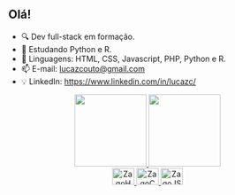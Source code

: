 ## Olá!

- 🔍 Dev full-stack em formação.
- 📖 Estudando Python e R.
- 🌱 Linguagens: HTML, CSS, Javascript, PHP, Python e R.
- 📫 E-mail: lucazcouto@gmail.com
- 💡 LinkedIn: https://www.linkedin.com/in/lucazc/

<div align="center">
  <a href="https://github.com/zago2006">
  <img height="130em" src="https://github-readme-stats.vercel.app/api?username=zago2006&show_icons=true&theme=dark&include_all_commits=true&count_private=true"/>
  <img height="130em" src="https://github-readme-stats.vercel.app/api/top-langs/?username=zago2006&layout=compact&langs_count=7&theme=dark"/>
</div>

<div align="center">
 <img src="https://cdn.jsdelivr.net/gh/devicons/devicon/icons/html5/html5-original.svg" height="30" width="40" alt="ZagoHTML">
 <img src="https://cdn.jsdelivr.net/gh/devicons/devicon/icons/css3/css3-original.svg" height="30" width="40" alt="ZagoCSS">
 <img src="https://cdn.jsdelivr.net/gh/devicons/devicon/icons/javascript/javascript-original.svg" height="30" width="40" alt="ZagoJS">
</div>
